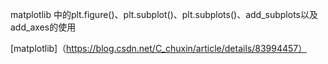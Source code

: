 matplotlib 中的plt.figure()、plt.subplot()、plt.subplots()、add_subplots以及add_axes的使用

[matplotlib]（https://blog.csdn.net/C_chuxin/article/details/83994457）

